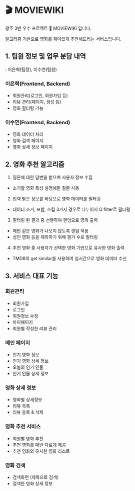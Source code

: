 # 🎬 MOVIEWIKI
광주 3반 우수 프로젝트 🏅 MOVIEWIKI 입니다.

알고리즘 기반으로 영화를 재미있게 추천해드리는 서비스입니다.

## 1. 팀원 정보 및 업무 분담 내역
: 이은혁(팀장), 이수연(팀원)
### 이은혁(Frontend, Backend)
- 회원관리(로그인, 회원가입 등)
- 리뷰 관리(페이지, 생성 등)
- 영화 필터링 기능



### 이수연(Frontend, Backend)
- 영화 데이터 처리 
- 영화 검색 페이지
- 영화 상세 정보 페이지


  


## 2. 영화 추천 알고리즘
1. 질문에 대한 답변을 받으며 사용자 정보 수집
  - 소거할 영화 특성 설정해둔 질문 사용
2. 입력 받은 정보를 바탕으로 영화 데이터를 필터링
  - 데이터 소거, 포함, 스킵 3가지 경우로 나누어서 Q filter로 필터링
3. 필터링 된 결과 중 선별하여 랜덤으로 영화 출력
  - 매번 같은 영화가 나오지 않도록 랜덤 적용
  - 성인 영화 등을 제외하기 위해 평가 수로 필터링
4. 추천 영화 중 사용자가 선택한 영화 기반으로 유사한 영화 출력
  - TMDB의 get similar를 사용하여 실시간으로 영화 데이터 수신


## 3. 서비스 대표 기능 

### 회원관리
 
 - 회원가입
 - 로그인
 - 회원정보 수정
 - 마이페이지
 - 회원별 작성한 리뷰 관리

### 메인 페이지

 - 인기 영화 정보
 - 인기 영화 상세 정보
 - 오늘의 인기 인물
 - 인기 인물 상세 정보
 
###  영화 상세 정보
 
 - 영화별 상세정보
 - 리뷰 목록
 - 리뷰 등록 & 삭제
 
### 영화 추천 서비스
 
 - 회원별 영화 추천
 - 추천 영화를 매번 다르게 제공
 - 추천 영화와 유사한 영화 리스트
 
### 영화 검색
 
 - 검색화면 (제목으로 검색)
 - 검색한 영화 상세 정보
